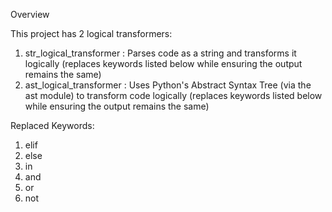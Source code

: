 Overview

This project has 2 logical transformers:
1. str_logical_transformer : Parses code as a string and transforms it logically (replaces keywords listed below while ensuring the output remains the same)
2. ast_logical_transformer : Uses Python's Abstract Syntax Tree (via the ast module) to transform code logically (replaces keywords listed below while ensuring the output remains the same)

Replaced Keywords:

1. elif
2. else
3. in
4. and
5. or
6. not
